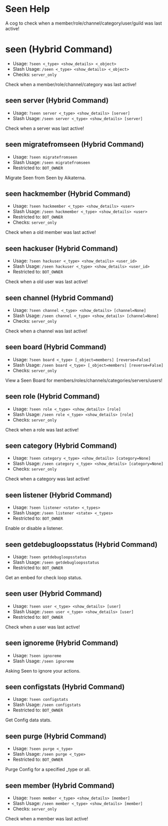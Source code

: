 # Seen Help

A cog to check when a member/role/channel/category/user/guild was last active!

# seen (Hybrid Command)
 - Usage: `?seen <_type> <show_details> <_object> `
 - Slash Usage: `/seen <_type> <show_details> <_object> `
 - Checks: `server_only`

Check when a member/role/channel/category was last active!

## seen server (Hybrid Command)
 - Usage: `?seen server <_type> <show_details> [server] `
 - Slash Usage: `/seen server <_type> <show_details> [server] `

Check when a server was last active!

## seen migratefromseen (Hybrid Command)
 - Usage: `?seen migratefromseen `
 - Slash Usage: `/seen migratefromseen `
 - Restricted to: `BOT_OWNER`

Migrate Seen from Seen by Aikaterna.

## seen hackmember (Hybrid Command)
 - Usage: `?seen hackmember <_type> <show_details> <user> `
 - Slash Usage: `/seen hackmember <_type> <show_details> <user> `
 - Restricted to: `BOT_OWNER`
 - Checks: `server_only`

Check when a old member was last active!

## seen hackuser (Hybrid Command)
 - Usage: `?seen hackuser <_type> <show_details> <user_id> `
 - Slash Usage: `/seen hackuser <_type> <show_details> <user_id> `
 - Restricted to: `BOT_OWNER`

Check when a old user was last active!

## seen channel (Hybrid Command)
 - Usage: `?seen channel <_type> <show_details> [channel=None] `
 - Slash Usage: `/seen channel <_type> <show_details> [channel=None] `
 - Checks: `server_only`

Check when a channel was last active!

## seen board (Hybrid Command)
 - Usage: `?seen board <_type> [_object=members] [reverse=False] `
 - Slash Usage: `/seen board <_type> [_object=members] [reverse=False] `
 - Checks: `server_only`

View a Seen Board for members/roles/channels/categories/servers/users!

## seen role (Hybrid Command)
 - Usage: `?seen role <_type> <show_details> [role] `
 - Slash Usage: `/seen role <_type> <show_details> [role] `
 - Checks: `server_only`

Check when a role was last active!

## seen category (Hybrid Command)
 - Usage: `?seen category <_type> <show_details> [category=None] `
 - Slash Usage: `/seen category <_type> <show_details> [category=None] `
 - Checks: `server_only`

Check when a category was last active!

## seen listener (Hybrid Command)
 - Usage: `?seen listener <state> <_types> `
 - Slash Usage: `/seen listener <state> <_types> `
 - Restricted to: `BOT_OWNER`

Enable or disable a listener.

## seen getdebugloopsstatus (Hybrid Command)
 - Usage: `?seen getdebugloopsstatus `
 - Slash Usage: `/seen getdebugloopsstatus `
 - Restricted to: `BOT_OWNER`

Get an embed for check loop status.

## seen user (Hybrid Command)
 - Usage: `?seen user <_type> <show_details> [user] `
 - Slash Usage: `/seen user <_type> <show_details> [user] `
 - Restricted to: `BOT_OWNER`

Check when a user was last active!

## seen ignoreme (Hybrid Command)
 - Usage: `?seen ignoreme `
 - Slash Usage: `/seen ignoreme `

Asking Seen to ignore your actions.

## seen configstats (Hybrid Command)
 - Usage: `?seen configstats `
 - Slash Usage: `/seen configstats `
 - Restricted to: `BOT_OWNER`

Get Config data stats.

## seen purge (Hybrid Command)
 - Usage: `?seen purge <_type> `
 - Slash Usage: `/seen purge <_type> `
 - Restricted to: `BOT_OWNER`

Purge Config for a specified _type or all.

## seen member (Hybrid Command)
 - Usage: `?seen member <_type> <show_details> [member] `
 - Slash Usage: `/seen member <_type> <show_details> [member] `
 - Checks: `server_only`

Check when a member was last active!

